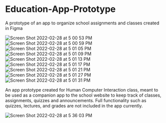 # Education-App-Prototype
A prototype of an app to organize school assignments and classes created in Figma

![Screen Shot 2022-02-28 at 5 00 53 PM](https://user-images.githubusercontent.com/46198789/156069512-f483142f-4a36-4123-afaf-a3c9a30ce946.png)
![Screen Shot 2022-02-28 at 5 00 59 PM](https://user-images.githubusercontent.com/46198789/156069511-b36c1bbd-5c1d-4824-b9f1-8fd36f3fb3ae.png)
![Screen Shot 2022-02-28 at 5 01 05 PM](https://user-images.githubusercontent.com/46198789/156069510-17942c12-1e60-4ed3-851a-e3fd5ec03296.png)
![Screen Shot 2022-02-28 at 5 01 09 PM](https://user-images.githubusercontent.com/46198789/156069508-3a6698fc-d6db-4f48-a3a9-e96fd774ce2f.png)
![Screen Shot 2022-02-28 at 5 01 13 PM](https://user-images.githubusercontent.com/46198789/156069506-19e81413-a49c-4192-9a10-e424909031f3.png)
![Screen Shot 2022-02-28 at 5 01 17 PM](https://user-images.githubusercontent.com/46198789/156069503-4b4d6f93-39f8-40b8-bd2e-877d8b58053c.png)
![Screen Shot 2022-02-28 at 5 01 21 PM](https://user-images.githubusercontent.com/46198789/156069502-a7e5804e-2e91-43c1-95d0-575259f8c726.png)
![Screen Shot 2022-02-28 at 5 01 27 PM](https://user-images.githubusercontent.com/46198789/156069500-c8ee795c-6049-4c65-82fc-1b5919bb845f.png)
![Screen Shot 2022-02-28 at 5 01 31 PM](https://user-images.githubusercontent.com/46198789/156069498-f5ab4733-bcee-4bbd-8f0d-c13f1220a1ea.png)

An app prototype created for Human Computer Interaction class, meant to be used as a companion app to the school website to keep track of classes, assignments, quizzes and announcements.
Full functionality such as quizzes, lectures, and grades are not included in the app currently.

![Screen Shot 2022-02-28 at 5 36 03 PM](https://user-images.githubusercontent.com/46198789/156069988-639221c7-37b5-4255-9da8-3124f897b671.png)
